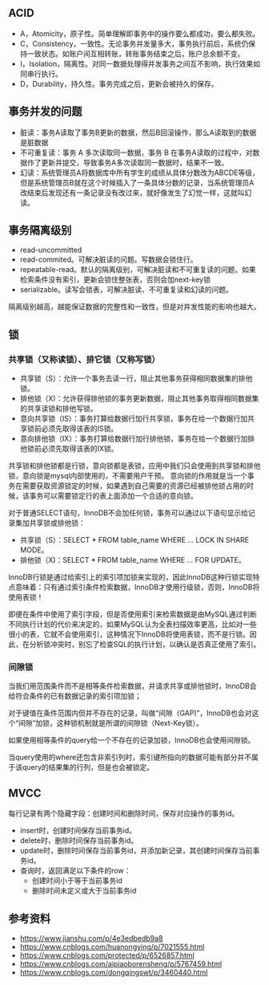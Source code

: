 ## ACID

* A，Atomicity，原子性。简单理解即事务中的操作要么都成功，要么都失败。
* C，Consistency，一致性。无论事务并发量多大，事务执行前后，系统仍保持一致状态。如账户间互相转账，转账事务结束之后，账户总余额不变。
* I，Isolation，隔离性。对同一数据处理得并发事务之间互不影响，执行效果如同串行执行。
* D，Durability，持久性。事务完成之后，更新会被持久的保存。

## 事务并发的问题

* 脏读：事务A读取了事务B更新的数据，然后B回滚操作，那么A读取到的数据是脏数据
* 不可重复读：事务 A 多次读取同一数据，事务 B 在事务A读取的过程中，对数据作了更新并提交，导致事务A多次读取同一数据时，结果不一致。
* 幻读：系统管理员A将数据库中所有学生的成绩从具体分数改为ABCDE等级，但是系统管理员B就在这个时候插入了一条具体分数的记录，当系统管理员A改结束后发现还有一条记录没有改过来，就好像发生了幻觉一样，这就叫幻读。

## 事务隔离级别

* read-uncommitted
* read-commited。可解决脏读的问题。写数据会锁住行。
* repeatable-read。默认的隔离级别，可解决脏读和不可重复读的问题。如果检索条件没有索引，更新会锁住整张表，否则会加next-key锁
* serializable。读写会锁表，可解决脏读、不可重复读和幻读的问题。

隔离级别越高，越能保证数据的完整性和一致性，但是对并发性能的影响也越大。

## 锁

### 共享锁（又称读锁）、排它锁（又称写锁）

* 共享锁（S）：允许一个事务去读一行，阻止其他事务获得相同数据集的排他锁。
* 排他锁（X)：允许获得排他锁的事务更新数据，阻止其他事务取得相同数据集的共享读锁和排他写锁。
* 意向共享锁（IS）：事务打算给数据行加行共享锁，事务在给一个数据行加共享锁前必须先取得该表的IS锁。
* 意向排他锁（IX）：事务打算给数据行加行排他锁，事务在给一个数据行加排他锁前必须先取得该表的IX锁。

共享锁和排他锁都是行锁，意向锁都是表锁，应用中我们只会使用到共享锁和排他锁，意向锁是mysql内部使用的，不需要用户干预。
意向锁的作用就是当一个事务在需要获取资源锁定的时候，如果遇到自己需要的资源已经被排他锁占用的时候，该事务可以需要锁定行的表上面添加一个合适的意向锁。

对于普通SELECT语句，InnoDB不会加任何锁，事务可以通过以下语句显示给记录集加共享锁或排他锁：
* 共享锁（S）：SELECT * FROM table_name WHERE ... LOCK IN SHARE MODE。
* 排他锁（X)：SELECT * FROM table_name WHERE ... FOR UPDATE。

InnoDB行锁是通过给索引上的索引项加锁来实现的，因此InnoDB这种行锁实现特点意味着：只有通过索引条件检索数据，InnoDB才使用行级锁，否则，InnoDB将使用表锁！

即便在条件中使用了索引字段，但是否使用索引来检索数据是由MySQL通过判断不同执行计划的代价来决定的，如果MySQL认为全表扫描效率更高，比如对一些很小的表，它就不会使用索引，这种情况下InnoDB将使用表锁，而不是行锁。因此，在分析锁冲突时，别忘了检查SQL的执行计划，以确认是否真正使用了索引。

### 间隙锁

当我们用范围条件而不是相等条件检索数据，并请求共享或排他锁时，InnoDB会给符合条件的已有数据记录的索引项加锁；

对于键值在条件范围内但并不存在的记录，叫做“间隙（GAP)”，InnoDB也会对这个“间隙”加锁，这种锁机制就是所谓的间隙锁（Next-Key锁）。

如果使用相等条件的query给一个不存在的记录加锁，InnoDB也会使用间隙锁。

当query使用的where还包含非索引列时，索引键所指向的数据可能有部分并不属于该query的结果集的行列，但是也会被锁定。

## MVCC

每行记录有两个隐藏字段：创建时间和删除时间，保存对应操作的事务id。

* insert时，创建时间保存当前事务id。
* delete时，删除时间保存当前事务id。
* update时，删除时间保存当前事务id，并添加新记录，其创建时间保存当前事务id。
* 查询时，返回满足以下条件的row：
  * 创建时间小于等于当前事务id
  * 删除时间未定义或大于当前事务id

## 参考资料

* https://www.jianshu.com/p/4e3edbedb9a8
* https://www.cnblogs.com/huanongying/p/7021555.html
* https://www.cnblogs.com/protected/p/6526857.html
* https://www.cnblogs.com/aipiaoborensheng/p/5767459.html
* https://www.cnblogs.com/dongqingswt/p/3460440.html
